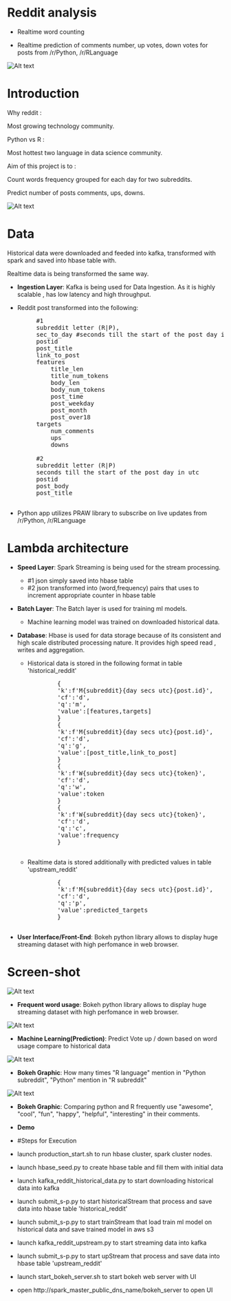 # Reddit analysis       

* Realtime word counting

* Realtime prediction of comments number, up votes, down votes for posts from /r/Python, /r/RLanguage

![Alt text](https://github.com/armyohse/reddit_test/blob/master/image/pythonimg.png)

# Introduction

Why reddit :

Most growing technology community.  

Python vs R :

Most hottest two language in data science community.

Aim of this project is to :

Count words frequency grouped for each day for two subreddits.

Predict number of posts comments, ups, downs.

![Alt text](https://github.com/armyohse/reddit_test/blob/master/image/dag.png?raw=true "Optional Title")

# Data

Historical data were downloaded and feeded into kafka, transformed with spark and saved into hbase table with.

Realtime data is being transformed the same way.


* **Ingestion Layer**: Kafka is being used for Data Ingestion. As it is highly scalable , has low latency and high throughput.

 * Reddit post transformed into the following:
 <pre>
        #1
        subreddit letter (R|P),
        sec_to_day #seconds till the start of the post day in utc
        postid
        post_title
        link_to_post
        features
            title_len
            title_num_tokens
            body_len
            body_num_tokens
            post_time
            post_weekday
            post_month
            post_over18
        targets
            num_comments
            ups
            downs

        #2
        subreddit letter (R|P)
        seconds till the start of the post day in utc
        postid
        post_body
        post_title
 </pre>
 * Python app utilizes PRAW library to subscribe on live updates from /r/Python, /r/RLanguage
 
# Lambda architecture

* **Speed Layer**: Spark Streaming is being used for the stream processing. 
  * #1 json simply saved into hbase table
  * #2 json transformed into (word,frequency) pairs that uses to increment appropriate counter in hbase table
  
* **Batch Layer**: The Batch layer is used for training ml models.
  * Machine learning model was trained on downloaded historical data.

* **Database**: Hbase is used for data storage  because of its consistent and high scale distributed processing nature.
    It provides high speed read , writes and aggregation.
   * Historical data is stored in the following format in table 'historical_reddit'
   <pre>
             {
             'k':f'M{subreddit}{day secs utc}{post.id}',
             'cf':'d',
             'q':'m',
             'value':[features,targets]
             }
             {
             'k':f'M{subreddit}{day secs utc}{post.id}',
             'cf':'d',
             'q':'g',
             'value':[post_title,link_to_post]
             }
             {
             'k':f'W{subreddit}{day secs utc}{token}',
             'cf':'d',
             'q':'w',
             'value':token
             }
             {
             'k':f'W{subreddit}{day secs utc}{token}',
             'cf':'d',
             'q':'c',
             'value':frequency
             }
    </pre>           
   * Realtime data is stored additionally with predicted values in table 'upstream_reddit'
   <pre>
             {
             'k':f'M{subreddit}{day secs utc}{post.id}',
             'cf':'d',
             'q':'p',
             'value':predicted_targets
             }
    </pre>           
 
* **User Interface/Front-End**: Bokeh python library allows to display huge streaming dataset with high perfomance in web browser. 
# Screen-shot

![Alt text](https://github.com/armyohse/reddit_test/blob/master/image/word3.png)

* **Frequent word usage**: Bokeh python library allows to display huge streaming dataset with high perfomance in web browser.

![Alt text](https://github.com/armyohse/reddit_test/blob/master/image/ml.png)

* **Machine Learning(Prediction)**: Predict Vote up / down based on word usage compare to historical data

![Alt text](https://github.com/armyohse/reddit_test/blob/master/image/bokeh_plot_100vs10.png)

* **Bokeh Graphic**: How many times "R language" mention in "Python subreddit", "Python" mention in "R subreddit"

![Alt text](https://github.com/armyohse/reddit_test/blob/master/image/happyword.png)

* **Bokeh Graphic**: Comparing python and R frequently use "awesome", "cool", "fun", "happy", "helpful", "interesting" in their comments.

* **Demo** 
  
 * #Steps for Execution
   
  * launch production_start.sh to run hbase cluster, spark cluster nodes.
  * launch hbase_seed.py to create hbase table and fill them with initial data
  * launch kafka_reddit_historical_data.py to start downloading historical data into kafka
  * launch submit_s-p.py to start historicalStream that process and save data into hbase table 'historical_reddit'
  * launch submit_s-p.py to start trainStream that load train ml model on historical data and save trained model in aws s3
  * launch kafka_reddit_upstream.py to start streaming data into kafka
  * launch submit_s-p.py to start upStream that process and save data into hbase table 'upstream_reddit'
  * launch start_bokeh_server.sh to start bokeh web server with UI
  * open http://spark_master_public_dns_name/bokeh_server to open UI
